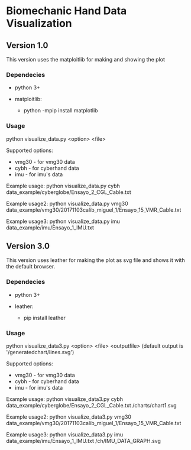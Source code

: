 # Biomechanic Hand Data Visualization

## Version 1.0

This version uses the matploitlib for making and showing the plot

### Dependecies

  * python 3+

  * matploitlib:
    * python -mpip install matplotlib
  
### Usage

python visualize_data.py \<option\> \<file\>

Supported options:
  * vmg30 - for vmg30 data
  * cybh - for cyberhand data
  * imu - for imu's data

Example usage: python visualize_data.py cybh data_example/cyberglobe/Ensayo_2_CGL_Cable.txt

Example usage2: python visualize_data.py vmg30 data_example/vmg30/20171103calib_miguel_1/Ensayo_15_VMR_Cable.txt

Example usage3: python visualize_data.py imu data_example/imu/Ensayo_1_IMU.txt


## Version 3.0

This version uses leather for making the plot as svg file and shows it with the default browser.

### Dependecies

  * python 3+

  * leather:
    *  pip install leather

### Usage

python visualize_data3.py \<option\> \<file\> \<outputfile\> (default output is '/generatedchart/lines.svg')

Supported options:
  * vmg30 - for vmg30 data
  * cybh - for cyberhand data
  * imu - for imu's data

Example usage: python visualize_data3.py cybh data_example/cyberglobe/Ensayo_2_CGL_Cable.txt /charts/chart1.svg

Example usage2: python visualize_data3.py vmg30 data_example/vmg30/20171103calib_miguel_1/Ensayo_15_VMR_Cable.txt

Example usage3: python visualize_data3.py imu data_example/imu/Ensayo_1_IMU.txt /ch/IMU_DATA_GRAPH.svg
